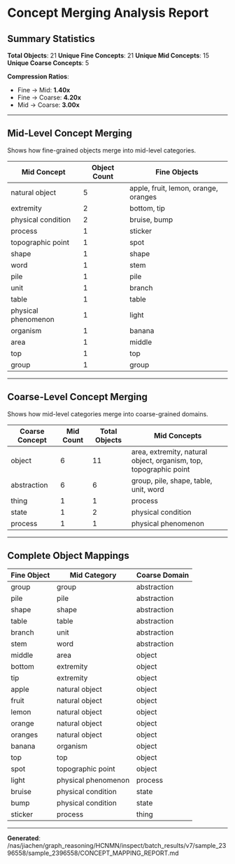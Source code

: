 # Concept Merging Analysis Report

## Summary Statistics

**Total Objects**: 21
**Unique Fine Concepts**: 21
**Unique Mid Concepts**: 15
**Unique Coarse Concepts**: 5

**Compression Ratios**:
- Fine → Mid: **1.40x**
- Fine → Coarse: **4.20x**
- Mid → Coarse: **3.00x**

---

## Mid-Level Concept Merging

Shows how fine-grained objects merge into mid-level categories.

| Mid Concept | Object Count | Fine Objects |
|-------------|--------------|-------------|
| natural object | 5 | apple, fruit, lemon, orange, oranges |
| extremity | 2 | bottom, tip |
| physical condition | 2 | bruise, bump |
| process | 1 | sticker |
| topographic point | 1 | spot |
| shape | 1 | shape |
| word | 1 | stem |
| pile | 1 | pile |
| unit | 1 | branch |
| table | 1 | table |
| physical phenomenon | 1 | light |
| organism | 1 | banana |
| area | 1 | middle |
| top | 1 | top |
| group | 1 | group |

---

## Coarse-Level Concept Merging

Shows how mid-level categories merge into coarse-grained domains.

| Coarse Concept | Mid Count | Total Objects | Mid Concepts |
|----------------|-----------|---------------|-------------|
| object | 6 | 11 | area, extremity, natural object, organism, top, topographic point |
| abstraction | 6 | 6 | group, pile, shape, table, unit, word |
| thing | 1 | 1 | process |
| state | 1 | 2 | physical condition |
| process | 1 | 1 | physical phenomenon |

---

## Complete Object Mappings

| Fine Object | Mid Category | Coarse Domain |
|-------------|--------------|---------------|
| group | group | abstraction |
| pile | pile | abstraction |
| shape | shape | abstraction |
| table | table | abstraction |
| branch | unit | abstraction |
| stem | word | abstraction |
| middle | area | object |
| bottom | extremity | object |
| tip | extremity | object |
| apple | natural object | object |
| fruit | natural object | object |
| lemon | natural object | object |
| orange | natural object | object |
| oranges | natural object | object |
| banana | organism | object |
| top | top | object |
| spot | topographic point | object |
| light | physical phenomenon | process |
| bruise | physical condition | state |
| bump | physical condition | state |
| sticker | process | thing |

---

**Generated**: /nas/jiachen/graph_reasoning/HCNMN/inspect/batch_results/v7/sample_2396558/sample_2396558/CONCEPT_MAPPING_REPORT.md

